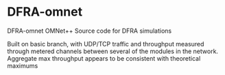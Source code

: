 # DFRA-omnet
DFRA-omnet  OMNet++ Source code for DFRA simulations

Built on basic branch, with UDP/TCP traffic and throughput measured through metered channels
between several of the modules in the network.  Aggregate max throughput appears to be 
consistent with theoretical maximums
